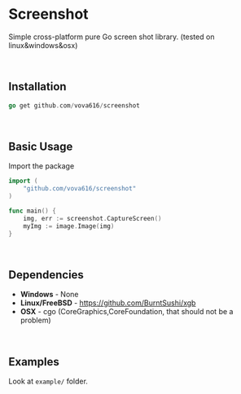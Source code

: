 # Screenshot
Simple cross-platform pure Go screen shot library. (tested on linux&windows&osx)

<br/>

## Installation
```go
go get github.com/vova616/screenshot
```

<br/>

## Basic Usage
Import the package
```go
import (
    "github.com/vova616/screenshot"
)
```

```go
func main() {
    img, err := screenshot.CaptureScreen()
    myImg := image.Image(img)
}
```


<br/>

## Dependencies
* **Windows** - None
* **Linux/FreeBSD** - https://github.com/BurntSushi/xgb
* **OSX** - cgo (CoreGraphics,CoreFoundation, that should not be a problem)

<br/>

## Examples
Look at `example/` folder.
